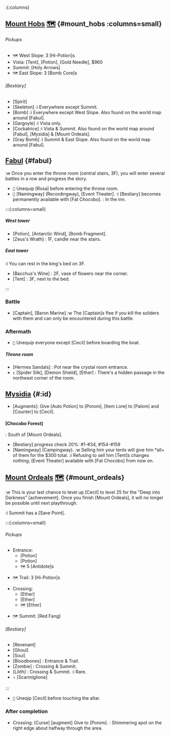 :{:columns}

## [Mount Hobs](@) [🗺️](https://steamcommunity.com/sharedfiles/filedetails/?id=317566256#407519) {#mount_hobs :columns=small}

###### Pickups
+ `🗺️` West Slope: 3 [Hi-Potion]s
+ Vista: [Tent], [Potion], [Gold Needle], $960
+ Summit: [Holy Arrows]
+ `🗺️` East Slope: 3 [Bomb Core]s

###### [Bestiary]
+ [Spirit]
+ [Skeleton]
  :i Everywhere except Summit.
+ [Bomb]
  :i Everywhere except West Slope. Also found on the world map around [Fabul].
+ [Gargoyle]
  :i Vista only.
+ [Cockatrice]
  :i Vista & Summit. Also found on the world map around [Fabul], [Mysidia] & [Mount Ordeals].
+ [Gray Bomb]
  :i Summit & East Slope. Also found on the world map around [Fabul].
  
  
## [Fabul](@) {#fabul}

:w Once you enter the throne room (central stairs, 3F), you will enter several battles in a row and progress the story.

+ `🧳` Unequip [Rosa] before entering the throne room.
+ `💬` [Namingway] (Recordingway), [Event Theater].
  :i [Bestiary] becomes permanently available with [Fat Chocobo].
  : In the inn.

:::{:columns=small}

##### West tower
+ [Potion], [Antarctic Wind], [Bomb Fragment].
+ [Zeus's Wrath]
  : 1F, candle near the stairs.

##### East tower
:i You can rest in the king's bed on 3F.
+ [Bacchus's Wine]
  : 2F, vase of flowers near the corner.
+ [Tent]
  : 3F, next to the bed.
  
:::
  
### Battle
+ [Captain], [Baron Marine]
:w The [Captain]s flee if you kill the soliders with them and can only be encountered during this battle.

### Aftermath
+ `🧳` Unequip everyone except [Cecil] before boarding the boat.
##### Throne room
+ [Hermes Sandals]
  : Pot near the crystal room entrance.
+ `c` [Spider Silk], [Demon Shield], [Ether]
  : There's a hidden passage in the northeast corner of the room.
  
  
## [Mysidia](@) {#:id}

+ [Augments]\: Give [Auto Potion] to [Porom], [Item Lore] to [Palom] and [Counter] to [Cecil].

#### [Chocobo Forest]
: South of [Mount Ordeals].

+ [Bestiary] progress check
  20%: #1-#34, #154-#159
+ [Namingway] (Campingway).
  :w Selling him your tents will give him *all+ of them for the $300 total.
  :i Refusing to sell him [Tent]s changes nothing; [Event Theater] available with [Fat Chocobo] from now on.
    


## [Mount Ordeals](@) [🗺️](https://steamcommunity.com/sharedfiles/filedetails/?id=317566256#407216) {#mount_ordeals}

:w This is your last chance to level up [Cecil] to level 25 for the "Deep into Darkness" [achievement]. Once you finish [Mount Ordeals], it will no longer be possible until next playthrough.

:i Summit has a [Save Point].

:::{:columns=small}
###### Pickups
- Entrance:
  + [Potion]
  + [Potion]
  + `🗺️` 5 [Antidote]s
+ `🗺️` Trail: 3 [Hi-Potion]s
- Crossing:
  + [Ether]
  + [Ether]
  + `🗺️` [Ether]
+ `🗺️` Summit: [Red Fang]
###### [Bestiary]
+ [Revenant]
+ [Ghoul]
+ [Soul]
+ [Bloodbones]
  : Entrance & Trail.
+ [Zombie]
  : Crossing & Summit.
+ [Lilith]
  : Crossing & Summit.
  :i Rare.
+ `⭐` [Scarmiglione]
  
:::

+ `🧳` Uneqip [Cecil] before touching the altar.

### After completion
+ Crossing: [Curse] [augment]
  Give to [Porom].
  : Shimmering spot on the right edge about halfway through the area.